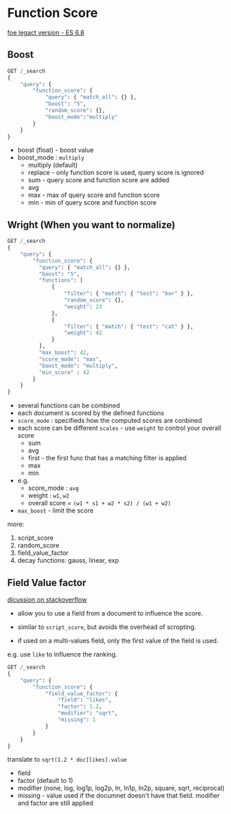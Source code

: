 # Function Score

[foe legact version - ES 6.8](https://www.elastic.co/guide/en/elasticsearch/reference/6.8/query-dsl-function-score-query.html)

## Boost

```python
GET /_search
{
    "query": {
        "function_score": {
            "query": { "match_all": {} },
            "boost": "5",
            "random_score": {}, 
            "boost_mode":"multiply"
        }
    }
}
```

* boost (float) - boost value
* boost_mode : `multiply`
  * multiply (default)
  * replace - only function score is used, query score is ignored
  * sum - query score and function score are added
  * avg
  * max - max of query score and function score
  * min - min of query score and function score

## Wright (When you want to normalize)

```python
GET /_search
{
    "query": {
        "function_score": {
          "query": { "match_all": {} },
          "boost": "5", 
          "functions": [
              {
                  "filter": { "match": { "test": "bar" } },
                  "random_score": {}, 
                  "weight": 23
              },
              {
                  "filter": { "match": { "test": "cat" } },
                  "weight": 42
              }
          ],
          "max_boost": 42,
          "score_mode": "max",
          "boost_mode": "multiply",
          "min_score" : 42
        }
    }
}
```

* several functions can be combined
* each document is scored by the defined functions
* `score_mode` : specifieds how the computed scores are conbined
* each score can be different `scales` - use `weight` to control your overall score
  * sum
  * avg
  * first - the first func that has a matching filter is applied
  * max
  * min
* e.g. 
  * score_mode : `avg`
  * weight : `w1`, `w2`
  * overall score = `(w1 * s1 + w2 * s2) / (w1 + w2)`
* `max_boost` - limit the score

more:

1. script_score
2. random_score
3. field_value_factor
4. decay functions: gauss, linear, exp

## Field Value factor

[dicussion on stackoverflow](https://stackoverflow.com/questions/52776547/elasticsearch-use-function-score-query-field-value-factor-with-match-query)

* allow you to use a field from a document to influence the score.

* similar to `script_score`, but avoids the overhead of scropting.

* if used on a multi-values field, only the first value of the field is used.


e.g. use `like` to influence the ranking.

```python
GET /_search
{
    "query": {
        "function_score": {
            "field_value_factor": {
                "field": "likes",
                "factor": 1.2,
                "modifier": "sqrt",
                "missing": 1
            }
        }
    }
}
```

translate to `sqrt(1.2 * doc[likes].value`

* field
* factor (default to 1)
* modifier (none, log, log1p, log2p, ln, ln1p, ln2p, square, sqrt, reciprocal)
* missing - value used if the documnet doesn't have that field. modifier and factor are still applied
